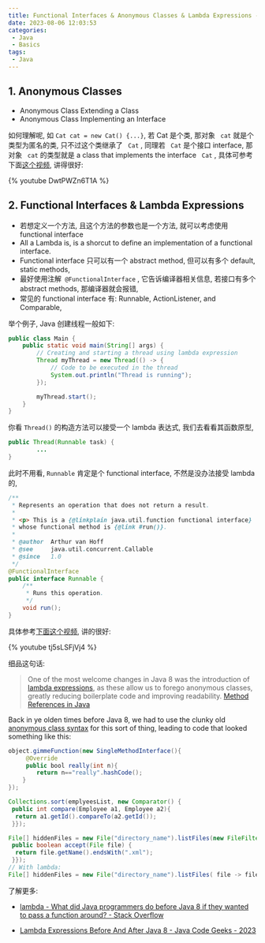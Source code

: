 ```yaml
---
title: Functional Interfaces & Anonymous Classes & Lambda Expressions - Java
date: 2023-08-06 12:03:53
categories:
 - Java
 - Basics
tags:
 - Java
---
```


## 1. Anonymous Classes

- Anonymous Class Extending a Class
- Anonymous Class Implementing an Interface

如何理解呢, 如 `Cat cat = new Cat() {...}`, 若 Cat 是个类, 那对象 ` cat` 就是个类型为匿名的类, 只不过这个类继承了 ` Cat` , 同理若 ` Cat` 是个接口 interface, 那对象 ` cat` 的类型就是 a class that implements the interface ` Cat` , 具体可参考下面[这个视频](https://www.youtube.com/watch?v=DwtPWZn6T1A), 讲得很好:

{% youtube DwtPWZn6T1A %}

## 2. Functional Interfaces & Lambda Expressions 

- 若想定义一个方法, 且这个方法的参数也是一个方法, 就可以考虑使用 functional interface
- All a Lambda is, is a shorcut to define an implementation of a functional interface. 
- Functional interface 只可以有一个 abstract method, 但可以有多个 default, static methods, 
- 最好使用注解` @FunctionalInterface` , 它告诉编译器相关信息, 若接口有多个 abstract methods, 那编译器就会报错, 
- 常见的 functional interface 有: Runnable, ActionListener, and Comparable, 

举个例子, Java 创建线程一般如下:

```java
public class Main {
    public static void main(String[] args) {
        // Creating and starting a thread using lambda expression
        Thread myThread = new Thread(() -> {
            // Code to be executed in the thread
            System.out.println("Thread is running");
        });

        myThread.start();
    }
}
```

你看 ` Thread() ` 的构造方法可以接受一个 lambda 表达式, 我们去看看其函数原型, 

```java
public Thread(Runnable task) {
        ...
}
```

此时不用看, `Runnable` 肯定是个 functional interface, 不然是没办法接受 lambda的, 

```java
/**
 * Represents an operation that does not return a result.
 *
 * <p> This is a {@linkplain java.util.function functional interface}
 * whose functional method is {@link #run()}.
 *
 * @author  Arthur van Hoff
 * @see     java.util.concurrent.Callable
 * @since   1.0
 */
@FunctionalInterface
public interface Runnable {
    /**
     * Runs this operation.
     */
    void run();
}
```

具体参考[下面这个视频](https://youtu.be/), 讲的很好:

{% youtube tj5sLSFjVj4 %}

细品这句话: 

> One of the most welcome changes in Java 8 was the introduction of [lambda expressions](https://www.baeldung.com/java-8-lambda-expressions-tips), as these allow us to forego anonymous classes, greatly reducing boilerplate code and improving readability.  [Method References in Java](https://www.baeldung.com/java-method-references)

Back in ye olden times before Java 8, we had to use the clunky old [anonymous class syntax](https://docs.oracle.com/javase/tutorial/java/javaOO/anonymousclasses.html#syntax-of-anonymous-classes) for this sort of thing, leading to code that looked something like this:

```java
object.gimmeFunction(new SingleMethodInterface(){
     @Override 
     public bool really(int n){
        return n=="really".hashCode();
    }
});

Collections.sort(emplyeesList, new Comparator() {
 public int compare(Employee a1, Employee a2){
  return a1.getId().compareTo(a2.getId());
 }});

File[] hiddenFiles = new File("directory_name").listFiles(new FileFilter() {
 public boolean accept(File file) {
  return file.getName().endsWith(".xml");
 }});
// With lambda: 
File[] hiddenFiles = new File("directory_name").listFiles( file -> file.getName().endsWith(".xml"));
```

了解更多: 

- [lambda - What did Java programmers do before Java 8 if they wanted to pass a function around? - Stack Overflow](https://stackoverflow.com/questions/38416701/what-did-java-programmers-do-before-java-8-if-they-wanted-to-pass-a-function-aro)

- [Lambda Expressions Before And After Java 8 - Java Code Geeks - 2023](https://www.javacodegeeks.com/2020/05/lambda-expressions-before-and-afterjava-8.html)
